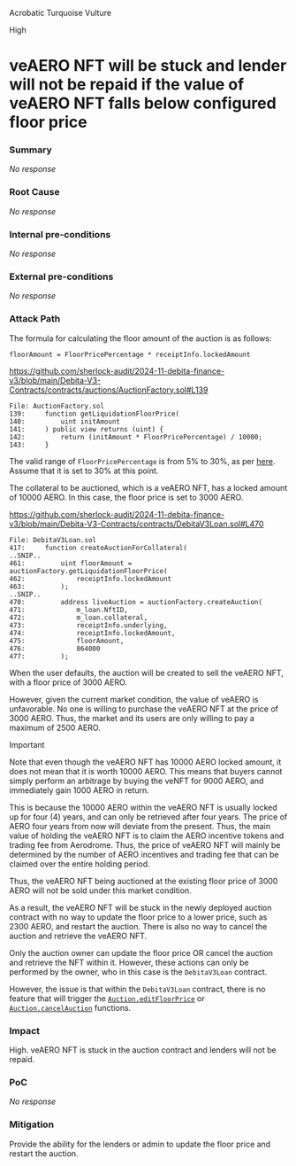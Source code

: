 Acrobatic Turquoise Vulture

High

# veAERO NFT will be stuck and lender will not be repaid if the value of veAERO NFT falls below configured floor price

### Summary

_No response_

### Root Cause

_No response_

### Internal pre-conditions

_No response_

### External pre-conditions

_No response_

### Attack Path

The formula for calculating the floor amount of the auction is as follows:

```solidity
floorAmount = FloorPricePercentage * receiptInfo.lockedAmount
```

https://github.com/sherlock-audit/2024-11-debita-finance-v3/blob/main/Debita-V3-Contracts/contracts/auctions/AuctionFactory.sol#L139

```solidity
File: AuctionFactory.sol
139:     function getLiquidationFloorPrice(
140:         uint initAmount
141:     ) public view returns (uint) {
142:         return (initAmount * FloorPricePercentage) / 10000;
143:     }
```

The valid range of `FloorPricePercentage` is from 5% to 30%, as per [here](https://github.com/sherlock-audit/2024-11-debita-finance-v3/blob/main/Debita-V3-Contracts/contracts/auctions/AuctionFactory.sol#L192). Assume that it is set to 30% at this point.

The collateral to be auctioned, which is a veAERO NFT, has a locked amount of 10000 AERO. In this case, the floor price is set to 3000 AERO.

https://github.com/sherlock-audit/2024-11-debita-finance-v3/blob/main/Debita-V3-Contracts/contracts/DebitaV3Loan.sol#L470

```solidity
File: DebitaV3Loan.sol
417:     function createAuctionForCollateral(
..SNIP..
461:         uint floorAmount = auctionFactory.getLiquidationFloorPrice(
462:             receiptInfo.lockedAmount
463:         );
..SNIP..
470:         address liveAuction = auctionFactory.createAuction(
471:             m_loan.NftID,
472:             m_loan.collateral,
473:             receiptInfo.underlying,
474:             receiptInfo.lockedAmount,
475:             floorAmount,
476:             864000
477:         );
```

When the user defaults, the auction will be created to sell the veAERO NFT, with a floor price of 3000 AERO.

However, given the current market condition, the value of veAERO is unfavorable. No one is willing to purchase the veAERO NFT at the price of 3000 AERO. Thus, the market and its users are only willing to pay a maximum of 2500 AERO.

> [!IMPORTANT]
>
> Note that even though the veAERO NFT has 10000 AERO locked amount, it does not mean that it is worth 10000 AERO. This means that buyers cannot simply perform an arbitrage by buying the veNFT for 9000 AERO, and immediately gain 1000 AERO in return.
>
> This is because the 10000 AERO within the veAERO NFT is usually locked up for four (4) years, and can only be retrieved after four years. The price of AERO four years from now will deviate from the present. Thus, the main value of holding the veAERO NFT is to claim the AERO incentive tokens and trading fee from Aerodrome. Thus, the price of veAERO NFT will mainly be determined by the number of AERO incentives and trading fee that can be claimed over the entire holding period.

Thus, the veAERO NFT being auctioned at the existing floor price of 3000 AERO will not be sold under this market condition.

As a result, the veAERO NFT will be stuck in the newly deployed auction contract with no way to update the floor price to a lower price, such as 2300 AERO, and restart the auction. There is also no way to cancel the auction and retrieve the veAERO NFT.

Only the auction owner can update the floor price OR cancel the auction and retrieve the NFT within it. However, these actions can only be performed by the owner, who in this case is the `DebitaV3Loan` contract. 

However, the issue is that within the `DebitaV3Loan` contract, there is no feature that will trigger the [`Auction.editFloorPrice`](https://github.com/sherlock-audit/2024-11-debita-finance-v3/blob/main/Debita-V3-Contracts/contracts/auctions/Auction.sol#L192) or [`Auction.cancelAuction`](https://github.com/sherlock-audit/2024-11-debita-finance-v3/blob/main/Debita-V3-Contracts/contracts/auctions/Auction.sol#L168) functions.

### Impact

High. veAERO NFT is stuck in the auction contract and lenders will not be repaid.

### PoC

_No response_

### Mitigation

Provide the ability for the lenders or admin to update the floor price and restart the auction.